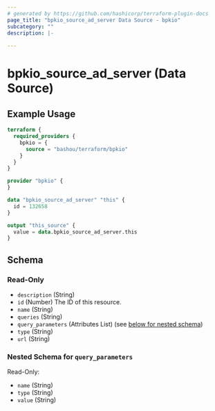 ```yaml
---
# generated by https://github.com/hashicorp/terraform-plugin-docs
page_title: "bpkio_source_ad_server Data Source - bpkio"
subcategory: ""
description: |-
  
---
```


# bpkio_source_ad_server (Data Source)



## Example Usage

```terraform
terraform {
  required_providers {
    bpkio = {
      source = "bashou/terraform/bpkio"
    }
  }
}

provider "bpkio" {
}

data "bpkio_source_ad_server" "this" {
  id = 132658
}

output "this_source" {
  value = data.bpkio_source_ad_server.this
}
```

<!-- schema generated by tfplugindocs -->
## Schema

### Read-Only

- `description` (String)
- `id` (Number) The ID of this resource.
- `name` (String)
- `queries` (String)
- `query_parameters` (Attributes List) (see [below for nested schema](#nestedatt--query_parameters))
- `type` (String)
- `url` (String)

<a id="nestedatt--query_parameters"></a>
### Nested Schema for `query_parameters`

Read-Only:

- `name` (String)
- `type` (String)
- `value` (String)

